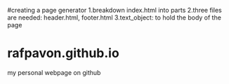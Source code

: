 #creating a page generator
1.breakdown index.html into parts
2.three files are needed: header.html, footer.html
3.text_object: to hold the body of the page

# rafpavon.github.io
my personal webpage on github
